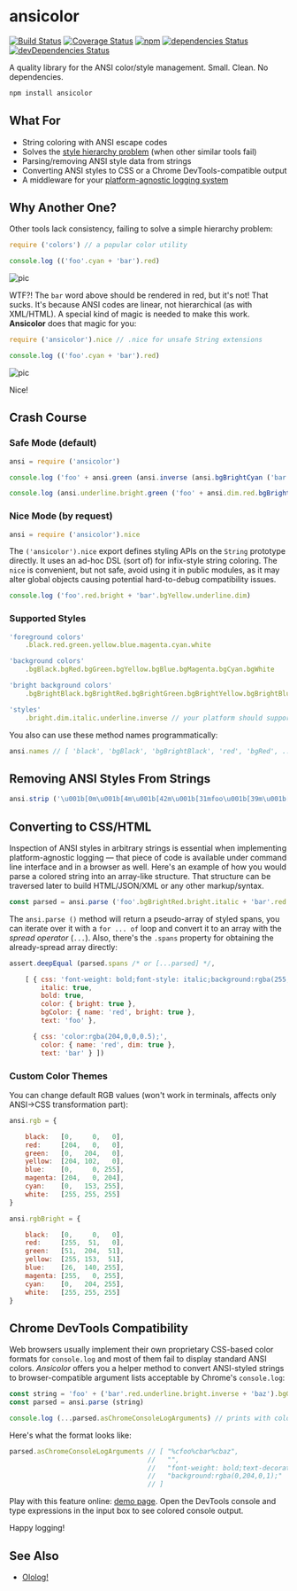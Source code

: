 # ansicolor

[![Build Status](https://travis-ci.org/xpl/ansicolor.svg?branch=master)](https://travis-ci.org/xpl/ansicolor) [![Coverage Status](https://coveralls.io/repos/github/xpl/ansicolor/badge.svg)](https://coveralls.io/github/xpl/ansicolor) [![npm](https://img.shields.io/npm/v/ansicolor.svg)](https://npmjs.com/package/ansicolor) [![dependencies Status](https://david-dm.org/xpl/ansicolor/status.svg)](https://david-dm.org/xpl/ansicolor) [![devDependencies Status](https://david-dm.org/xpl/ansicolor/dev-status.svg)](https://david-dm.org/xpl/ansicolor?type=dev)

A quality library for the ANSI color/style management. Small. Clean. No dependencies.

```bash
npm install ansicolor
```

## What For

- String coloring with ANSI escape codes
- Solves the [style hierarchy problem](#why-another-one) (when other similar tools fail)
- Parsing/removing ANSI style data from strings
- Converting ANSI styles to CSS or a Chrome DevTools-compatible output
- A middleware for your [platform-agnostic logging system](https://github.com/xpl/ololog)

## Why Another One?

Other tools lack consistency, failing to solve a simple hierarchy problem:

```javascript
require ('colors') // a popular color utility

console.log (('foo'.cyan + 'bar').red)
```

![pic](http://cdn.jpg.wtf/futurico/85/9b/1470626860-859b24350e22df74fd7497e9dc0d8d42.png)

WTF?! The `bar` word above should be rendered in red, but it's not! That sucks. It's because ANSI codes are linear, not hierarchical (as with XML/HTML). A special kind of magic is needed to make this work. **Ansicolor** does that magic for you:

```javascript
require ('ansicolor').nice // .nice for unsafe String extensions

console.log (('foo'.cyan + 'bar').red)
```

![pic](http://cdn.jpg.wtf/futurico/3c/61/1470626989-3c61b64d0690b0b413be367841650426.png)

Nice!

## Crash Course

### Safe Mode (default)

```javascript
ansi = require ('ansicolor')
```
```javascript
console.log ('foo' + ansi.green (ansi.inverse (ansi.bgBrightCyan ('bar')) + 'baz') + 'qux')
```
```javascript
console.log (ansi.underline.bright.green ('foo' + ansi.dim.red.bgBrightCyan ('bar'))) // method chaining
```

### Nice Mode (by request)

```javascript
ansi = require ('ansicolor').nice
```

The `('ansicolor').nice` export defines styling APIs on the `String` prototype directly. It uses an ad-hoc DSL (sort of) for infix-style string coloring. The `nice` is convenient, but not safe, avoid using it in public modules, as it may alter global objects causing potential hard-to-debug compatibility issues.

```javascript
console.log ('foo'.red.bright + 'bar'.bgYellow.underline.dim)
```

### Supported Styles

```javascript
'foreground colors'
    .black.red.green.yellow.blue.magenta.cyan.white
```
```javascript
'background colors'
    .bgBlack.bgRed.bgGreen.bgYellow.bgBlue.bgMagenta.bgCyan.bgWhite
```
```javascript
'bright background colors'
    .bgBrightBlack.bgBrightRed.bgBrightGreen.bgBrightYellow.bgBrightBlue.bgBrightMagenta.bgBrightCyan.bgBrightWhite
```
```javascript
'styles'
    .bright.dim.italic.underline.inverse // your platform should support italic
```

You also can use these method names programmatically:

```javascript
ansi.names // [ 'black', 'bgBlack', 'bgBrightBlack', 'red', 'bgRed', ...
```

## Removing ANSI Styles From Strings

```javascript
ansi.strip ('\u001b[0m\u001b[4m\u001b[42m\u001b[31mfoo\u001b[39m\u001b[49m\u001b[24mfoo\u001b[0m')) // 'foofoo'
```

## Converting to CSS/HTML

Inspection of ANSI styles in arbitrary strings is essential when implementing platform-agnostic logging — that piece of code is available under command line interface and in a browser as well. Here's an example of how you would parse a colored string into an array-like structure. That structure can be traversed later to build HTML/JSON/XML or any other markup/syntax.

```javascript
const parsed = ansi.parse ('foo'.bgBrightRed.bright.italic + 'bar'.red.dim)
```

The `ansi.parse ()` method will return a pseudo-array of styled spans, you can iterate over it with a `for ... of` loop and convert it to an array with the *spread operator* (`...`). Also, there's the `.spans` property for obtaining the already-spread array directly:

```javascript
assert.deepEqual (parsed.spans /* or [...parsed] */,

    [ { css: 'font-weight: bold;font-style: italic;background:rgba(255,51,0,1);',
        italic: true,
        bold: true,
        color: { bright: true },
        bgColor: { name: 'red', bright: true },
        text: 'foo' },

      { css: 'color:rgba(204,0,0,0.5);',
        color: { name: 'red', dim: true },
        text: 'bar' } ])
```

### Custom Color Themes

You can change default RGB values (won't work in terminals, affects only ANSI→CSS transformation part):

```javascript
ansi.rgb = {

    black:   [0,     0,   0],
    red:     [204,   0,   0],
    green:   [0,   204,   0],
    yellow:  [204, 102,   0],
    blue:    [0,     0, 255],
    magenta: [204,   0, 204],
    cyan:    [0,   153, 255],
    white:   [255, 255, 255]
}

ansi.rgbBright = {

    black:   [0,     0,   0],
    red:     [255,  51,   0],
    green:   [51,  204,  51],
    yellow:  [255, 153,  51],
    blue:    [26,  140, 255],
    magenta: [255,   0, 255],
    cyan:    [0,   204, 255],
    white:   [255, 255, 255]
}
```

## Chrome DevTools Compatibility

Web browsers usually implement their own proprietary CSS-based color formats for `console.log` and most of them fail to display standard ANSI colors. _Ansicolor_ offers you a helper method to convert ANSI-styled strings to browser-compatible argument lists acceptable by Chrome's `console.log`:

```javascript
const string = 'foo' + ('bar'.red.underline.bright.inverse + 'baz').bgGreen
const parsed = ansi.parse (string)

console.log (...parsed.asChromeConsoleLogArguments) // prints with colors in Chrome!
```

Here's what the format looks like:

```javascript
parsed.asChromeConsoleLogArguments // [ "%cfoo%cbar%cbaz",
                                   //   "",
                                   //   "font-weight: bold;text-decoration: underline;background:rgba(255,51,0,1);color:rgba(0,204,0,1);",
                                   //   "background:rgba(0,204,0,1);"
                                   // ]
```

Play with this feature online: [demo page](https://xpl.github.io/ololog/). Open the DevTools console and type expressions in the input box to see colored console output.

Happy logging!

## See Also

- [Ololog!](https://github.com/xpl/ololog)

